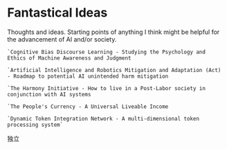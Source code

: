 # Fantastical Ideas
Thoughts and ideas. Starting points of anything I think might be helpful for the advancement of AI and/or society.


  	`Cognitive Bias Discourse Learning - Studying the Psychology and Ethics of Machine Awareness and Judgment

 	`Artificial Intelligence and Robotics Mitigation and Adaptation (Act) - Roadmap to potential AI unintended harm mitigation

  	`The Harmony Initiative - How to live in a Post-Labor society in conjunction with AI systems

  	`The People's Currency - A Universal Liveable Income

  	`Dynamic Token Integration Network - A multi-dimensional token processing system`

独立
